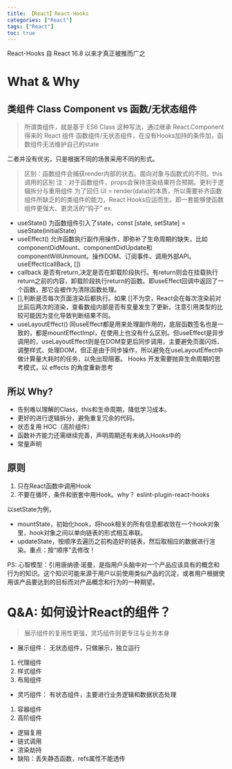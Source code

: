 ```yaml
---
title: 【React】React-Hooks
categories: ["React"]
tags: ["React"]
toc: true
---
```


React-Hooks 自 React 16.8 以来才真正被推而广之

# What & Why

## 类组件 Class Component vs 函数/无状态组件
> 所谓类组件，就是基于 ES6 Class 这种写法，通过继承 React.Component 得来的 React 组件
> 函数组件/无状态组件，在没有Hooks加持的条件加，函数组件无法维护自己的state

二者并没有优劣，只是根据不同的场景采用不同的形式。
> 区别：函数组件会捕获render内部的状态。面向对象与函数式的不同。this调用的区别
> 注：对于函数组件，props会保持渲染结果符合预期。更利于逻辑拆分与重用组件
为了回归 UI = render(data)的本质，所以需要补齐函数组件所缺乏的的类组件的能力，React Hooks应运而生。即一套能够使函数组件更强大、更灵活的“钩子”
ex.

- useState() 为函数组件引入了state，const [state, setState] = useState(initialState)
- useEffect() 允许函数执行副作用操作，即弥补了生命周期的缺失，比如componentDidMount、componentDidUpdate和componentWillUnmount。操作DOM、订阅事件、调用外部API。
useEffect(callBack, [])
- callback 是否有return,决定是否在卸载阶段执行。有return则会在挂载执行return之前的内容，卸载阶段执行return的函数。即useEffect回调中返回了一个函数，那它会被作为清除函数处理。
- [],判断是否每次页面渲染后都执行。如果 []不为空，React会在每次渲染前对比前后两次的渲染，查看数组内部是否有变量发生了更新。注意引用类型的比较可能因为变化导致判断结果不同。
- useLayoutEffect() 同useEffect都是用来处理副作用的，底层函数签名也是一致的，都是mountEffectImpl，在使用上也没有什么区别。但useEffect是异步调用的，useLayoutEffect则是在DOM变更后同步调用，主要避免页面闪烁、调整样式、处理DOM，但正是由于同步操作，所以避免在useLayoutEffect中做计算量大耗时的任务，以免出现阻塞。
Hooks 开发需要抛弃生命周期的思考模式，以 effects 的角度重新思考

## 所以 Why?
- 告别难以理解的Class，this和生命周期，降低学习成本。
- 更好的进行逻辑拆分，避免重复冗余的代码。
- 状态复用 HOC（高阶组件）
- 函数补齐能力还需继续完善，声明周期还有未纳入Hooks中的
- 常量声明

## 原则

1. 只在React函数中调用Hook
2. 不要在循环，条件和嵌套中用Hook。why？
eslint-plugin-react-hooks

以setState为例，
- mountState，初始化hook，将hook相关的所有信息都收敛在一个hook对象里，hook对象之间以单向链表的形式相互串联。
- updateState，按顺序去遍历之前构造好的链表，然后取相应的数据进行渲染。重点：按“顺序”去修改！

PS:
心智模型：引用唐纳德·诺曼，是指用户头脑中对一个产品应该具有的概念和行为的知识。这个知识可能来源于用户以前使用类似产品的沉淀，或者用户根据使用该产品要达到的目标而对产品概念和行为的一种期望。

# Q&A: 如何设计React的组件？

> 展示组件的复用性更强，灵巧组件则更专注与业务本身

- 展示组件： 无状态组件，只做展示，独立运行
1. 代理组件
2. 样式组件
3. 布局组件
- 灵巧组件： 有状态组件，主要进行业务逻辑和数据状态处理
1. 容器组件
2. 高阶组件
  * 逻辑复用
  * 链式调用
  * 渲染劫持
  * 缺陷：丢失静态函数，refs属性不能透传